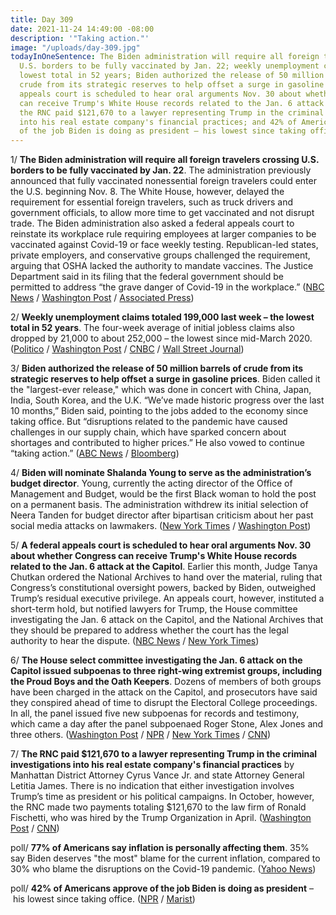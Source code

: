 ```yaml
---
title: Day 309
date: 2021-11-24 14:49:00 -08:00
description: '"Taking action."'
image: "/uploads/day-309.jpg"
todayInOneSentence: The Biden administration will require all foreign travelers crossing
  U.S. borders to be fully vaccinated by Jan. 22; weekly unemployment claims were the
  lowest total in 52 years; Biden authorized the release of 50 million barrels of
  crude from its strategic reserves to help offset a surge in gasoline prices; a federal
  appeals court is scheduled to hear oral arguments Nov. 30 about whether Congress
  can receive Trump's White House records related to the Jan. 6 attack at the Capitol;
  the RNC paid $121,670 to a lawyer representing Trump in the criminal investigations
  into his real estate company's financial practices; and 42% of Americans approve
  of the job Biden is doing as president – his lowest since taking office.
---
```


1/ **The Biden administration will require all foreign travelers crossing U.S. borders to be fully vaccinated by Jan. 22**. The administration previously announced that fully vaccinated nonessential foreign travelers could enter the U.S. beginning Nov. 8. The White House, however, delayed the requirement for essential foreign travelers, such as truck drivers and government officials, to allow more time to get vaccinated and not disrupt trade. The Biden administration also asked a federal appeals court to reinstate its workplace rule requiring employees at larger companies to be vaccinated against Covid-19 or face weekly testing. Republican-led states, private employers, and conservative groups challenged the requirement, arguing that OSHA lacked the authority to mandate vaccines. The Justice Department said in its filing that the federal government should be permitted to address “the grave danger of Covid-19 in the workplace.” ([NBC News](https://www.nbcnews.com/politics/national-security/biden-administration-require-all-foreigners-entering-u-s-be-vaccinated-n1284572) / [Washington Post](https://www.washingtonpost.com/politics/courts_law/biden-vaccine-mandate/2021/11/23/fc823aa4-4c71-11ec-b73b-a00d6e559a6e_story.html) / [Associated Press](https://apnews.com/article/coronavirus-pandemic-business-health-occupational-safety-and-health-administration-bdc9a9881423cc03ca870038bb423bff))

2/ **Weekly unemployment claims totaled 199,000 last week – the lowest total in 52 years**. The four-week average of initial jobless claims also dropped by 21,000 to about 252,000 – the lowest since mid-March 2020. ([Politico](https://www.politico.com/news/2021/11/24/jobless-claims-unemployment-benefits-drop-523293) / [Washington Post](https://www.washingtonpost.com/business/2021/11/24/jobless-claims-pandemic/) / [CNBC](https://www.cnbc.com/2021/11/24/us-jobless-claims-fall-to-just-199000-the-lowest-level-since-1969.html) / [Wall Street Journal](https://www.wsj.com/articles/weekly-jobless-claims-11-24-2021-11637701570?mod=djemalertNEWS))

3/ **Biden authorized the release of 50 million barrels of crude from its strategic reserves to help offset a surge in gasoline prices**. Biden called it the "largest-ever release," which was done in concert with China, Japan, India, South Korea, and the U.K. “We’ve made historic progress over the last 10 months,” Biden said, pointing to the jobs added to the economy since taking office. But “disruptions related to the pandemic have caused challenges in our supply chain, which have sparked concern about shortages and contributed to higher prices.” He also vowed to continue “taking action.” ([ABC News](https://abcnews.go.com/Politics/biden-announce-us-tap-strategic-oil-reserves-official/story?id=81346601) / [Bloomberg](https://www.bloomberg.com/news/articles/2021-11-23/u-s-announces-coordinated-oil-release-that-may-draw-ire-of-opec?sref=MIBMEEoj))

4/ **Biden will nominate Shalanda Young to serve as the administration’s budget director**. Young, currently the acting director of the Office of Management and Budget, would be the first Black woman to hold the post on a permanent basis. The administration withdrew its initial selection of Neera Tanden for budget director after bipartisan criticism about her past social media attacks on lawmakers. ([New York Times](https://www.nytimes.com/2021/11/24/us/politics/shalanda-young-omb-director.html) / [Washington Post](https://www.washingtonpost.com/us-policy/2021/11/23/white-house-shalanda-young/))

5/ **A federal appeals court is scheduled to hear oral arguments Nov. 30 about whether Congress can receive Trump's White House records related to the Jan. 6 attack at the Capitol**. Earlier this month, Judge Tanya Chutkan ordered the National Archives to hand over the material, ruling that Congress’s constitutional oversight powers, backed by Biden, outweighed Trump’s residual executive privilege. An appeals court, however, instituted a short-term hold, but notified lawyers for Trump, the House committee investigating the Jan. 6 attack on the Capitol, and the National Archives that they should be prepared to address whether the court has the legal authority to hear the dispute. ([NBC News](https://www.nbcnews.com/politics/donald-trump/appeals-court-order-jan-6-documents-case-may-be-bad-n1284503) / [New York Times](https://www.nytimes.com/2021/11/22/us/politics/jan-6-trump-files.html))

6/ **The House select committee investigating the Jan. 6 attack on the Capitol issued subpoenas to three right-wing extremist groups, including the Proud Boys and the Oath Keepers**. Dozens of members of both groups have been charged in the attack on the Capitol, and prosecutors have said they conspired ahead of time to disrupt the Electoral College proceedings. In all, the panel issued five new subpoenas for records and testimony, which came a day after the panel subpoenaed Roger Stone, Alex Jones and three others. ([Washington Post](https://www.washingtonpost.com/politics/house-jan6-committee-law-enforcement/2021/11/23/6e14af3a-4ba0-11ec-a1b9-9f12bd39487a_story.html) / [NPR](https://www.npr.org/2021/11/23/1058351733/new-subpoenas-trump-allies-january-6-capitol-select-committee) / [New York Times](https://www.nytimes.com/2021/11/23/us/politics/jan-6-proud-boys-oathkeepers.html) / [CNN](https://www.cnn.com/2021/11/23/politics/january-6-subpoenas-proud-boys-oath-keepers/index.html))

7/ **The RNC paid $121,670 to a lawyer representing Trump in the criminal investigations into his real estate company's financial practices** by Manhattan District Attorney Cyrus Vance Jr. and state Attorney General Letitia James. There is no indication that either investigation involves Trump’s time as president or his political campaigns. In October, however, the RNC made two payments totaling $121,670 to the law firm of Ronald Fischetti, who was hired by the Trump Organization in April. ([Washington Post](https://www.washingtonpost.com/politics/trump-rnc-legal-bills-ny-investigation-vance-james/2021/11/22/ef447f38-4bda-11ec-b73b-a00d6e559a6e_story.html) / [CNN](https://www.cnn.com/2021/11/24/politics/trump-rnc-payments/index.html))

poll/ **77% of Americans say inflation is personally affecting them**. 35% say Biden deserves "the most" blame for the current inflation, compared to 30% who blame the disruptions on the Covid-19 pandemic. ([Yahoo News](https://news.yahoo.com/poll-77-percent-of-americans-now-say-inflation-is-personally-affecting-them-and-57-percent-blame-biden-210739716.html))

poll/ **42% of Americans approve of the job Biden is doing as president** – his lowest since taking office. ([NPR](https://www.npr.org/2021/11/24/1058739328/biden-hits-a-new-low-in-the-npr-marist-poll-as-inflation-concerns-rise) / [Marist](https://maristpoll.marist.edu/polls/npr-marist-national-poll-economy-biden-approval-november-2021/))